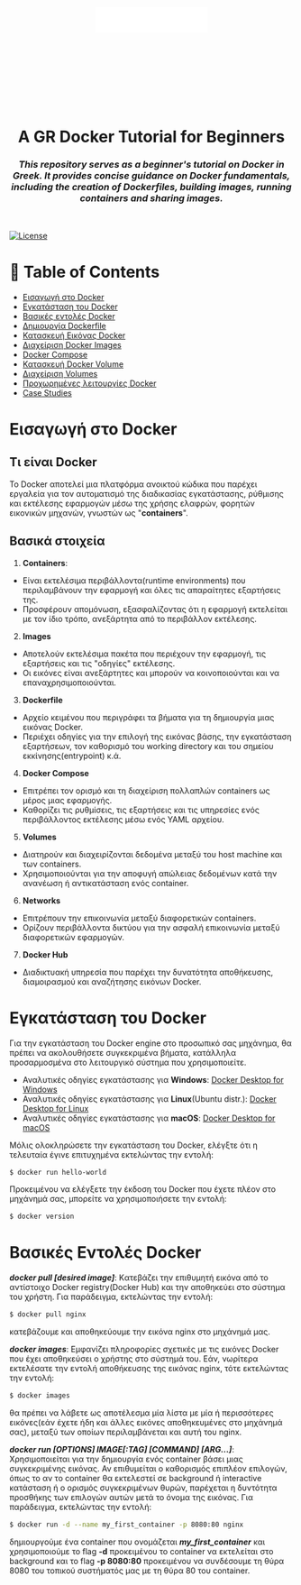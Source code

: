 <h1 align="center">
<br>
<img src="./images_media/docker-logo-white.png" alt="logo" style="width:200px;margin-bottom:4vh">
<br>
<strong> A GR Docker Tutorial for Beginners </strong>
</h1>

<h3 align="center">
<i>This repository serves as a beginner's tutorial on Docker in Greek. It provides concise guidance on Docker fundamentals, including the creation of Dockerfiles, building images, running containers and sharing images.</i>
</h3>
<br>

[![License][license-badge]][license-link]

# 🚩 Table of Contents
* [Εισαγωγή στο Docker](#docker-introduction)
* [Εγκατάσταση του Docker](#docker-installation)
* [Βασικές εντολές Docker](#docker-commands)
* [Δημιουργία Dockerfile](#dockerfile-creation)
* [Κατασκευή Εικόνας Docker](#docker-image-creation)
* [Διαχείριση Docker Images](#docker-images)
* [Docker Compose](#docker-compose)
* [Κατασκευή Docker Volume](#docker-volume-creation)
* [Διαχείριση Volumes](#docker-volumes)
* [Προχωρημένες λειτουργίες Docker](#Advanced-docker-func)
* [Case Studies](#Case-Studies)


# Εισαγωγή στο Docker
##  Τι είναι Docker 
Το Docker αποτελεί μια πλατφόρμα ανοικτού κώδικα που παρέχει εργαλεία για τον αυτοματισμό της διαδικασίας εγκατάστασης, ρύθμισης και εκτέλεσης εφαρμογών μέσω της χρήσης ελαφρών, φορητών εικονικών μηχανών, γνωστών ως "**containers**".

## Βασικά στοιχεία
1. **Containers**:
* Είναι εκτελέσιμα περιβάλλοντα(runtime environments) που περιλαμβάνουν την εφαρμογή και όλες τις απαραίτητες εξαρτήσεις της.
* Προσφέρουν απομόνωση, εξασφαλίζοντας ότι η εφαρμογή εκτελείται με τον ίδιο τρόπο, ανεξάρτητα από το περιβάλλον εκτέλεσης.
2. **Images**
* Αποτελούν εκτελέσιμα πακέτα που περιέχουν την εφαρμογή, τις εξαρτήσεις και τις "οδηγίες" εκτέλεσης.
* Οι εικόνες είναι ανεξάρτητες και μπορούν να κοινοποιούνται και να επαναχρησιμοποιούνται.
3. **Dockerfile**
* Αρχείο κειμένου που περιγράφει τα βήματα για τη δημιουργία μιας εικόνας Docker.
* Περιέχει οδηγίες για την επιλογή της εικόνας βάσης, την εγκατάσταση εξαρτήσεων, τον καθορισμό του working directory και του σημείου εκκίνησης(entrypoint) κ.ά.
4. **Docker Compose**
* Επιτρέπει τον ορισμό και τη διαχείριση πολλαπλών containers ως μέρος μιας εφαρμογής.
* Καθορίζει τις ρυθμίσεις, τις εξαρτήσεις και τις υπηρεσίες ενός περιβάλλοντος εκτέλεσης μέσω ενός YAML αρχείου. 
5. **Volumes**
* Διατηρούν και διαχειρίζονται δεδομένα μεταξύ του host machine και των containers.
* Χρησιμοποιούνται για την αποφυγή απώλειας δεδομένων κατά την ανανέωση ή αντικατάσταση ενός container.
6. **Networks**
* Επιτρέπουν την επικοινωνία μεταξύ διαφορετικών containers.
* Ορίζουν περιβάλλοντα δικτύου για την ασφαλή επικοινωνία μεταξύ διαφορετικών εφαρμογών.
7. **Docker Hub**
* Διαδικτυακή υπηρεσία που παρέχει την δυνατότητα αποθήκευσης, διαμοιρασμού και αναζήτησης εικόνων Docker.


# Εγκατάσταση του Docker

Για την εγκατάσταση του Docker engine στο προσωπικό σας μηχάνημα, θα πρέπει να ακολουθήσετε συγκεκριμένα βήματα, κατάλληλα προσαρμοσμένα στο λειτουργικό σύστημα που χρησιμοποιείτε.

* Αναλυτικές οδηγίες εγκατάστασης για **Windows**: [Docker Desktop for Windows][windows-link]
* Αναλυτικές οδηγίες εγκατάστασης για **Linux**(Ubuntu distr.): [Docker Desktop for Linux][linux-link]
* Αναλυτικές οδηγίες εγκατάστασης για **macOS**: [Docker Desktop for macOS][macos-link] 

Μόλις ολοκληρώσετε την εγκατάσταση του Docker, ελέγξτε ότι η τελευταία έγινε επιτυχημένα εκτελώντας την εντολή:
```bash
$ docker run hello-world
```
Προκειμένου να ελέγξετε την έκδοση του Docker που έχετε πλέον στο μηχάνημά σας, μπορείτε να χρησιμοποιήσετε την εντολή:
```bash
$ docker version
```

# Βασικές Εντολές Docker
***docker pull [desired image]***: Kατεβάζει την επιθυμητή εικόνα από το αντίστοιχο Docker registry(Docker Hub) και την αποθηκεύει στο σύστημα του χρήστη. Για παράδειγμα, εκτελώντας την εντολή:
```bash 
$ docker pull nginx 
```
κατεβάζουμε και αποθηκεύουμε την εικόνα nginx στο μηχάνημά μας. 

***docker images***: Εμφανίζει πληροφορίες σχετικές με τις εικόνες Docker που έχει αποθηκεύσει ο χρήστης στο σύστημά του. Εάν, νωρίτερα εκτελέσατε την εντολή αποθήκευσης της εικόνας nginx, τότε εκτελώντας την εντολή:
```bash 
$ docker images
```
θα πρέπει να λάβετε ως αποτέλεσμα μία λίστα με μία ή περισσότερες εικόνες(εάν έχετε ήδη και άλλες εικόνες αποθηκευμένες στο μηχάνημά σας), μεταξύ των οποίων περιλαμβάνεται και αυτή του nginx. 

***docker run [OPTIONS] IMAGE[:TAG] [COMMAND] [ARG...]***: Χρησιμοποιείται για την δημιουργία ενός container βάσει μιας συγκεκριμένης εικόνας. Αν επιθυμείται ο καθορισμός επιπλέον επιλογών, όπως το αν το container θα εκτελεστεί σε background ή interactive κατάσταση ή ο ορισμός συγκεκριμένων θυρών, παρέχεται η δυντότητα προσθήκης των επιλογών αυτών μετά το όνομα της εικόνας. Για παράδειγμα, εκτελώντας την εντολή:
```bash 
$ docker run -d --name my_first_container -p 8080:80 nginx 
```
 δημιουργούμε ένα container που ονομάζεται ***my_first_container*** και χρησιμοποιούμε το flag **-d** προκειμένου το container να εκτελείται στο background και το flag **-p 8080:80** προκειμένου να συνδέσουμε τη θύρα 8080 του τοπικού συστήματός μας με τη θύρα 80 του container.



<!-- MARKDOWN LINKS & IMAGES -->
[license-badge]: https://img.shields.io/badge/License-MIT-blue.svg
[license-link]: https://github.com/DmMeta/ChordSeek/blob/main/LICENSE
[windows-link]:https://docs.docker.com/desktop/install/windows-install/
[linux-link]: https://docs.docker.com/engine/install/ubuntu/
[macos-link]: https://docs.docker.com/desktop/install/mac-install/